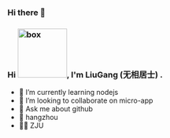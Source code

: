 ### Hi there 👋 
### Hi [![box](https://raw.githubusercontent.com/kaueMarques/kaueMarques/master/hi.gif)](https://raw.githubusercontent.com/kaueMarques/kaueMarques/master/hi.gif), I'm LiuGang (无相居士) .

- 🌱 I’m currently learning nodejs
- 👯 I’m looking to collaborate on micro-app
- 💬 Ask me about github
- 📍 hangzhou
- 👨‍🎓 ZJU


<style>
    img[alt="box"]{
        width:100px;
    }
</style>
